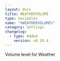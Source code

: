 ```yaml
---
layout: docs
title: WEATHERVOLUME
type: Variables
name: "%WEATHERVOLUME%"
category: Settings
changelog:
  - type: Added
    version: v0.10.4
---
```

Volume level for Weather
